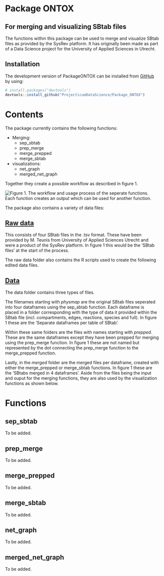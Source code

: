 
<!-- README.md is generated from README.Rmd. Please edit that file -->

# Package ONTOX

## For merging and visualizing SBtab files

The functions within this package can be used to merge and visualize
SBtab files as provided by the SysRev platform. It has originally been
made as part of a Data Science project for the University of Applied
Sciences in Utrecht.

## Installation

The development version of PackageONTOX can be installed from
[GitHub](https://github.com/) by using:

``` r
# install.packages("devtools")
devtools::install_github("ProjecticumDataScience/Package_ONTOX")
```

# Contents

The package currently contains the following functions:
<ul>
<li>
Merging:
<ul>
<li>
sep_sbtab
</li>
<li>
prep_merge
</li>
<li>
merge_prepped
</li>
<li>
merge_sbtab
</li>
</ul>
<li>
visualizations:
<ul>
<li>
net_graph
</li>
<li>
merged_net_graph
</li>
</ul>
</ul>

Together they create a possible workflow as described in figure 1.

![Figure 1. The workflow and usage process of the seperate functions.
Each function creates an output which can be used for another
function.](images/workflow_visual.jpg)

The package also contains a variety of data files:

## [Raw data](https://github.com/ProjecticumDataScience/Package-ONTOX/data-raw)

This consists of four SBtab files in the .tsv format. These have been
provided by M. Teunis from University of Applied Sciences Utrecht and
were a product of the SysRev platform. In figure 1 this would be the
‘SBtab files’ at the start of the process.

The raw data folder also contains the R scripts used to create the
following edited data files.

## [Data](https://github.com/ProjecticumDataScience/Package-ONTOX/data)

The data folder contains three types of files.

The filenames starting with *physmap* are the original SBtab files
seperated into four dataframes using the sep_sbtab function. Each
dataframe is placed in a folder corresponding with the type of data it
provided within the SBtab file (incl. compartments, edges, reactions,
species and full). In figure 1 these are the ‘Separate dataframes per
table of SBtab’.

Within these same folders are the files with names starting with
*prepped*. These are the same dataframes except they have been prepped
for merging using the prep_merge function. In figure 1 these are not
named but represented by the dot connecting the prep_merge function to
the merge_prepped function.

Lastly, in the *merged* folder are the merged files per dataframe,
created with either the merge_prepped or merge_sbtab functions. In
figure 1 these are the ‘SBtabs merged in 4 dataframes’. Aside from the
files being the input and ouput for the merging functions, they are also
used by the visualization functions as shown below.

# Functions

## sep_sbtab

To be added.

## prep_merge

To be added.

## merge_prepped

To be added.

## merge_sbtab

To be added.

## net_graph

To be added.

## merged_net_graph

To be added.
